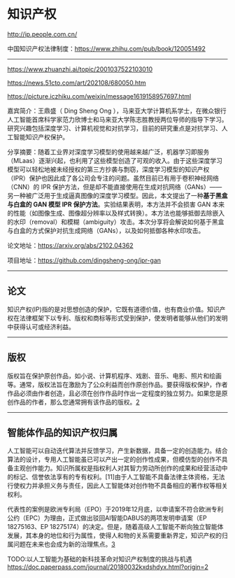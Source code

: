 # 知识产权

http://ip.people.com.cn/

中国知识产权法律制度：https://www.zhihu.com/pub/book/120051492

---


https://www.zhuanzhi.ai/topic/2001037522103010

https://news.51cto.com/art/202108/680050.htm

https://picture.iczhiku.com/weixin/message1619158957697.html

嘉宾简介：王鼎盛（ Ding Sheng Ong ），马来亚大学计算机系学士，在微众银行人工智能首席科学家范力欣博士和马来亚大学陈志胜教授两位导师的指导下学习。研究兴趣包括深度学习、计算机视觉和对抗学习，目前的研究重点是对抗学习、人工智能知识产权保护。

分享摘要：随着工业界对深度学习模型的使用越来越广泛，机器学习即服务（MLaas）逐渐兴起，也利用了这些模型创造了可观的收入。由于这些深度学习模型可以轻松地被未经授权的第三方抄袭与剽窃，深度学习模型的知识产权 （IPR）保护也因此成了各公司会专注的问题。虽然目前已有用于卷积神经网络（CNN）的 IPR 保护方法，但是却不能直接使用在生成对抗网络（GANs）——另一种被广泛用于生成逼真图像的深度学习模型。因此，本文提出了一种**基于黑盒与白盒的 GAN 模型 IPR 保护方法**。实验结果表明，本方法并不会损害 GAN 本来的性能（如图像生成、图像超分辨率以及样式转换）。本方法也能够抵御去除嵌入的水印（removal）和模糊（ambiguity）攻击。本次分享将会解说如何基于黑盒与白盒的方式保护对抗生成网络（GANs），以及如何抵御各种水印攻击。

论文地址：https://arxiv.org/abs/2102.04362

项目地址：https://github.com/dingsheng-ong/ipr-gan

---

## 论文

知识产权(IP)指的是对思想创造的保护，它既有道德价值，也有商业价值。知识产权在法律框架下以专利、版权和商标等形式受到保护，使发明者能够从他们的发明中获得认可或经济利益。

---

## 版权

版权旨在保护原创作品，如小说、计算机程序、戏剧、音乐、电影、照片和绘画等。通常，版权法旨在激励为了公众利益而创作原创作品。要获得版权保护，作者作品必须由作者创造，且必须在创作作品时作出一定程度的独立努力。如果您是原创作品的作者，那么您通常拥有该作品的版权。[2]



---

## 智能体作品的知识产权归属

人工智能可以自动迭代算法并反馈学习，产生新数据，具备一定的创造能力。结合算法的设计，专用人工智能虽已可以产出一定的创作性成果，但模仿型的创作不具备主观创作能力。知识所属权是指权利人对其智力劳动所创作的成果和经营活动中的标记、信誉依法享有的专有权利。[11]由于人工智能不具备法律主体资格，无法行使权力并承担义务与责任，因此人工智能体对创作物不具备相应的著作权等相关权利。

代表性的案例是欧洲专利局（EPO）于2019年12月底，以申请案不符合欧洲专利公约（EPC）为理由，正式做出驳回AI智能DABUS的两项发明申请案（EP 18275163、EP 18275174）的决定。但是，随着高级人工智能不断向独立智能体发展，其本身的地位和行为属性，使得人和物的关系需要重新界定，知识产权的归属问题在未来也会成为新的治理焦点。[3]

[2]: https://sellercentral.amazon.sg/gp/help/external/JLSFCSEA8C9EZYZ?language=zh_CN&ref=efph_JLSFCSEA8C9EZYZ_cont_G201361070
[3]: http://www.xml-data.cn/KXYSH/html/328afb24-eb80-483c-b267-dfd1a61144bb.htm

TODO:以人工智能为基础的新科技革命对知识产权制度的挑战与机遇
https://doc.paperpass.com/journal/20180032kxdshdyx.html?origin=2
